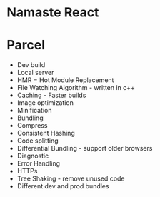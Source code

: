# Namaste React

# Parcel
- Dev build
- Local server
- HMR = Hot Module Replacement 
- File Watching Algorithm - written in c++
- Caching - Faster builds
- Image optimization
- Minification
- Bundling
- Compress
- Consistent Hashing
- Code splitting
- Differential Bundling - support older browsers
- Diagnostic
- Error Handling
- HTTPs
- Tree Shaking - remove unused code
- Different dev and prod bundles